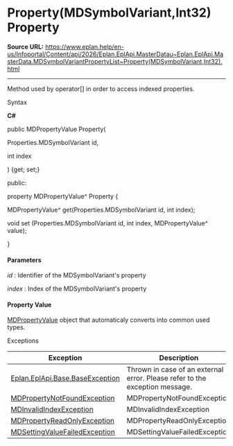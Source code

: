 # Property(MDSymbolVariant,Int32) Property

**Source URL:** https://www.eplan.help/en-us/Infoportal/Content/api/2026/Eplan.EplApi.MasterDatau~Eplan.EplApi.MasterData.MDSymbolVariantPropertyList~Property(MDSymbolVariant,Int32).html

---

Method used by operator[] in order to access indexed properties.

Syntax

**C#**



public MDPropertyValue Property( 

   Properties.MDSymbolVariant id,

   int index

) {get; set;}

public:

property MDPropertyValue^ Property {

   MDPropertyValue^ get(Properties.MDSymbolVariant id, int index);

   void set (Properties.MDSymbolVariant id, int index, MDPropertyValue^ value);

}


#### Parameters

*id*
:   Identifier of the MDSymbolVariant's property

*index*
:   Index of the MDSymbolVariant's property

#### Property Value

[MDPropertyValue](Eplan.EplApi.MasterDatau~Eplan.EplApi.MasterData.MDPropertyValue.html) object that automaticaly converts into common used types.

Exceptions

| Exception | Description |
| --- | --- |
| [Eplan.EplApi.Base.BaseException](Eplan.EplApi.Baseu~Eplan.EplApi.Base.BaseException.html) | Thrown in case of an external error. Please refer to the exception message. |
| [MDPropertyNotFoundException](Eplan.EplApi.MasterDatau~Eplan.EplApi.MasterData.MDPropertyNotFoundException.html) | MDPropertyNotFoundException |
| [MDInvalidIndexException](Eplan.EplApi.MasterDatau~Eplan.EplApi.MasterData.MDInvalidIndexException.html) | MDInvalidIndexException |
| [MDPropertyReadOnlyException](Eplan.EplApi.MasterDatau~Eplan.EplApi.MasterData.MDPropertyReadOnlyException.html) | MDPropertyReadOnlyException |
| [MDSettingValueFailedException](Eplan.EplApi.MasterDatau~Eplan.EplApi.MasterData.MDSettingValueFailedException.html) | MDSettingValueFailedException |
